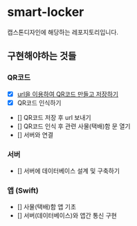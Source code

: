 # smart-locker

캡스톤디자인에 해당하는 레포지토리입니다.

## 구현해야하는 것들

### QR코드

- [x] [url을 이용하여 QR코드 만들고 저장하기](./qrcodes/README.md)
- [x] QR코드 인식하기
- [] QR코드 저장 후 url 보내기
- [] QR코드 인식 후 관련 사물(택배)함 문 열기
- [] 서버와 연결

### 서버

- [] 서버에 데이터베이스 설계 및 구축하기

### 앱 (Swift)

- [] 사물(택배)함 앱 기초
- [] 서버(데이터베이스)와 앱간 통신 구현
